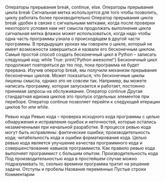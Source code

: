 Операторы прерывания break, continue, else.
Операторы прерывания цикла break
Сигнальная метка используется для того чтобы позволить, циклу работать более производительно
Оператор прерывания цикла break удобен в связке с сигнальными метками, когда после проверки некоторого условия нам нет смысла продолжать выполнения цикла сигнальная метка флажок может использоваться, когда надо чтобы одна часть программы узнала о происходящем в другой части программы. 
В предыдущих уроках мы говорили о цикле, который не имеет возможности завершиться и назвали его бесконечным циклом. Самый простой способ создать бесконечный цикл в Python – записать следующий код:
while True:
    print('Python awesome!')
Бесконечный цикл продолжает повторяться до тех пор, пока программа не будет прервана. Изучив оператор break, мы получили механизм прерывания бесконечных циклов.
Может показаться, что бесконечные циклы лишены смысла, однако это не совсем так. Например, вы можете написать программу, которая запускается и работает, постоянно принимая запросы на обслуживание.
Оператор continue
Другая стандартная идиома циклов это пропуск отдельных элементов при переборе. Оператор continue позволяет перейти к следующей итерации циклов for или while.

Ревью кода
Ревью кода – проверка исходного кода программы с целью обнаружения и исправления ошибок и неточностей, которые остались незамеченными при начальной разработке. 
В процессе ревью кода могут быть исправлены:
фактические ошибки;
производительность кода;
читабельность кода и ошибки форматирования кода.
Целью ревью кода является улучшение качества программного кода и совершенствование навыков программиста.
Как правило ревью кода выполняет программист с большим опытом.
Производительность кода
Под производительностью кода в простейшем случае можно подразумевать то, сколько времени программа тратит на решение задачи.
Отступы и пробелы
Названия переменных
Пустые строки
Комментарии
